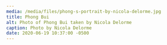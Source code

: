 ```yaml
---
media: /media/files/phong-s-portrait-by-nicola-delorme.jpg
title: Phong Bui
alt: Photo of Phong Bui taken by Nicola Delorme
caption: Photo by Nicola Delorme
date: 2020-06-19 10:37:00 -0500
---
```

